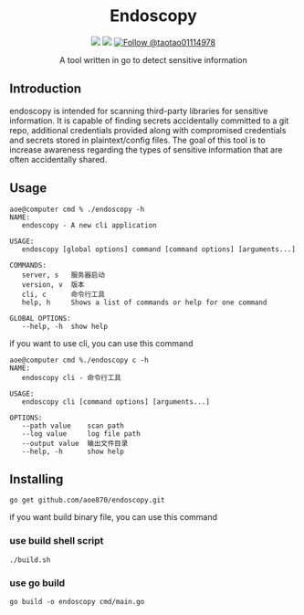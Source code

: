 <br><br>

<h1 align="center">Endoscopy</h1>

<p align="center">
    <a href="/LICENSE"><img src="https://img.shields.io/badge/license-MIT-blue.svg"/></a>
    <a href="https://goreportcard.com/report/github.com/mingrammer/commonregex"><img src="https://goreportcard.com/badge/github.com/mingrammer/commonregex"/></a>
    <a href="https://twitter.com/intent/follow?screen_name=taotao01114978">
		  <img src="https://img.shields.io/twitter/follow/taotao01114978?label=Follow%20taotao01114978&style=social&color=blue" alt="Follow @taotao01114978" />
    </a>
</p>
<p align="center">
  A tool written in go to detect sensitive information
</p>

## Introduction
endoscopy is intended for scanning third-party libraries for sensitive information. It is capable of finding secrets accidentally committed to a git repo, additional credentials provided along with compromised credentials and secrets stored in plaintext/config files. The goal of this tool is to increase awareness regarding the types of sensitive information that are often accidentally shared.

## Usage
```
aoe@computer cmd % ./endoscopy -h 
NAME:
   endoscopy - A new cli application

USAGE:
   endoscopy [global options] command [command options] [arguments...]

COMMANDS:
   server, s   服务器启动
   version, v  版本
   cli, c      命令行工具
   help, h     Shows a list of commands or help for one command

GLOBAL OPTIONS:
   --help, -h  show help

```
if you want to use cli, you can use this command
```
aoe@computer cmd %./endoscopy c -h
NAME:
   endoscopy cli - 命令行工具

USAGE:
   endoscopy cli [command options] [arguments...]

OPTIONS:
   --path value    scan path
   --log value     log file path
   --output value  输出文件目录
   --help, -h      show help
```
## Installing

```
go get github.com/aoe870/endoscopy.git
```

if you want build binary file, you can use this command
###  use build shell script
``` 
./build.sh
```
###  use go build
```
go build -o endoscopy cmd/main.go
```